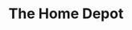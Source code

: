 ---
title: "The Home Depot"
url: /phoenix/the-home-depot-west-camelback-road/
shop: doityourself
---